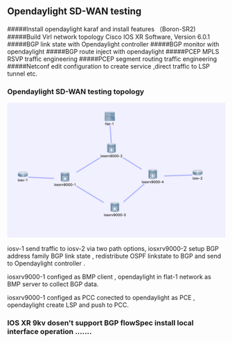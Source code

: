 ##  Opendaylight SD-WAN testing 

#####Install opendaylight karaf and install features  （Boron-SR2)
#####Build Virl network topology
        Cisco IOS XR Software, Version 6.0.1
#####BGP link state with Opendaylight controller
#####BGP monitor with opendaylight
#####BGP route inject with opendaylight
#####PCEP MPLS RSVP traffic engineering 
#####PCEP segment routing traffic engineering
#####Netconf edit configuration to create service ,direct traffic to LSP tunnel etc.

### Opendaylight SD-WAN testing topology
![Alt](topology.png)

iosv-1 send traffic to iosv-2 via two path options, iosxrv9000-2 setup BGP address family BGP link state , 
redistribute OSPF linkstate to BGP and send to Opendaylight controller .

iosxrv9000-1 configed as BMP client , opendaylight in flat-1 network as BMP server to collect BGP data.

iosxrv9000-1 configed as PCC conected to opendaylight as PCE , opendaylight create LSP and push to PCC.

### IOS XR 9kv dosen't support BGP flowSpec install local interface operation .......